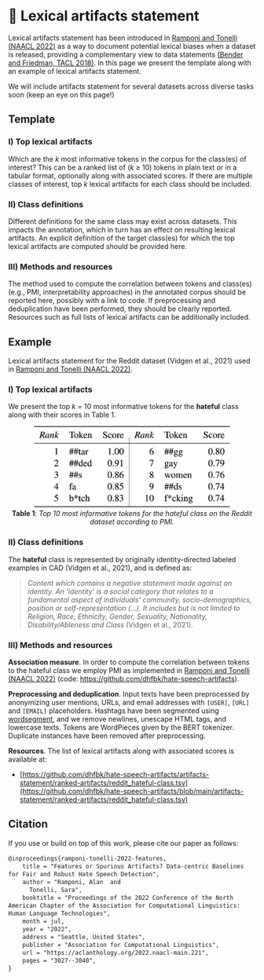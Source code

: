 # :memo: Lexical artifacts statement

Lexical artifacts statement has been introduced in [Ramponi and Tonelli (NAACL 2022)](https://aclanthology.org/2022.naacl-main.221/) as a way to document potential lexical biases when a dataset is released, providing a complementary view to
data statements [(Bender and Friedman, TACL 2018)](https://aclanthology.org/Q18-1041/). In this page we present the template along with an example of lexical artifacts statement. 

We will include artifacts statement for several datasets across diverse tasks soon (keep an eye on this page!)

## Template

### I) Top lexical artifacts

Which are the *k* most informative tokens in the corpus for the class(es) of interest? This can be a ranked list of (*k* ≥ 10) tokens in plain text or in a tabular format, optionally along with associated scores. If there are multiple classes of interest, top *k* lexical artifacts for each class should be included.

### II) Class definitions

Different definitions for the same class may exist across datasets. This impacts the annotation, which in turn has an effect on resulting lexical artifacts. An explicit definition of the target class(es) for which the top lexical artifacts are computed should be provided here.

### III) Methods and resources

The method used to compute the correlation between tokens and class(es) (e.g., PMI, interpretability approaches) in the annotated corpus should be reported here, possibly with a link to code. If preprocessing and deduplication have been performed, they should be clearly reported. Resources such as full lists of lexical artifacts can be additionally included.

## Example

Lexical artifacts statement for the Reddit dataset (Vidgen et al., 2021) used in [Ramponi and Tonelli (NAACL 2022)](https://aclanthology.org/2022.naacl-main.221/).

### I) Top lexical artifacts

We present the top *k* = 10 most informative tokens for the **hateful** class along with their scores in Table 1.

<p align="center">
    <img src="img/reddit_hateful-class.png" width="400" alt="Systems overview image">
    <br/><b>Table 1</b>: <i>Top 10 most informative tokens for the hateful class on the Reddit dataset according to PMI.</i>
</p>

### II) Class definitions

The **hateful** class is represented by originally identity-directed labeled examples in CAD (Vidgen et al., 2021), and is defined as:

> *Content which contains a negative statement made against an identity. An 'identity' is a social category that relates to a fundamental aspect of individuals' community, socio-demographics, position or self-representation (...). It includes but is not limited to Religion, Race, Ethnicity, Gender, Sexuality, Nationality, Disability/Ableness and Class* (Vidgen et al., 2021).

### III) Methods and resources

**Association measure**. In order to compute the correlation between tokens to the hateful class we employ PMI as implemented in [Ramponi and Tonelli (NAACL 2022)](https://aclanthology.org/2022.naacl-main.221/) (code: https://github.com/dhfbk/hate-speech-artifacts). 

**Preprocessing and deduplication**. Input texts have been preprocessed by anonymizing user mentions, URLs, and email addresses with `[USER]`, `[URL]` and `[EMAIL]` placeholders. Hashtags have been segmented using [wordsegment](https://github.com/grantjenks/python-wordsegment), and we remove newlines, unescape HTML tags, and lowercase texts. Tokens are WordPieces given by the BERT tokenizer. Duplicate instances have been removed after preprocessing. 

**Resources**. The list of lexical artifacts along with associated scores is available at:
- [https://github.com/dhfbk/hate-speech-artifacts/artifacts-statement/ranked-artifacts/reddit_hateful-class.tsv](https://github.com/dhfbk/hate-speech-artifacts/blob/main/artifacts-statement/ranked-artifacts/reddit_hateful-class.tsv)


## Citation

If you use or build on top of this work, please cite our paper as follows:

```
@inproceedings{ramponi-tonelli-2022-features,
    title = "Features or Spurious Artifacts? Data-centric Baselines for Fair and Robust Hate Speech Detection",
    author = "Ramponi, Alan  and
      Tonelli, Sara",
    booktitle = "Proceedings of the 2022 Conference of the North American Chapter of the Association for Computational Linguistics: Human Language Technologies",
    month = jul,
    year = "2022",
    address = "Seattle, United States",
    publisher = "Association for Computational Linguistics",
    url = "https://aclanthology.org/2022.naacl-main.221",
    pages = "3027--3040",
}
```